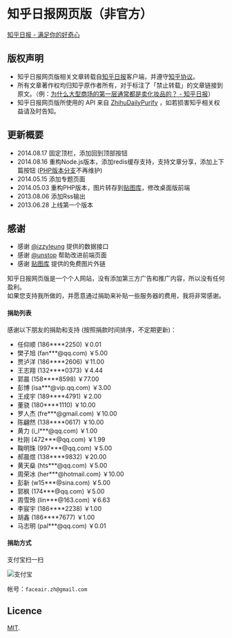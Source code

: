 # 知乎日报网页版（非官方）

[知乎日报 - 满足你的好奇心](http://www.zhihudaily.net)

## 版权声明

* 知乎日报网页版相关文章转载自[知乎日报](http://daily.zhihu.com/)客户端，并遵守[知乎协议](http://www.zhihu.com/terms)。  
* 所有文章著作权均归知乎原作者所有，对于标注了「禁止转载」的文章链接到原文。（例：[为什么大型商场的第一层通常都是卖化妆品的？ - 知乎日报](http://www.zhihudaily.net/story/2096)）  
* 知乎日报网页版所使用的 API 来自 [ZhihuDailyPurify](https://github.com/izzyleung/ZhihuDailyPurify/wiki/%E7%9F%A5%E4%B9%8E%E6%97%A5%E6%8A%A5-API-%E5%88%86%E6%9E%90) ，如若损害知乎相关权益请及时告知。

## 更新概要

* 2014.08.17 固定顶栏，添加回到顶部按钮
* 2014.08.16 重构Node.js版本，添加redis缓存支持，支持文章分享，添加上下篇按钮 ([PHP版本分支](https://github.com/faceair/zhihudaily/tree/PHP)不再维护)
* 2014.05.15 添加专题页面
* 2014.05.03 重构PHP版本，图片转存到[贴图库](http://open.tietuku.com)，修改桌面版前端
* 2013.08.06 添加Rss输出
* 2013.06.28 上线第一个版本

## 感谢

* 感谢 [@izzyleung](https://github.com/izzyleung) 提供的数据接口
* 感谢 [@unstop](https://github.com/unstop) 帮助改进前端页面
* 感谢 [贴图库](http://open.tietuku.com) 提供的免费图片外链

知乎日报网页版是一个个人网站，没有添加第三方广告和推广内容，所以没有任何盈利。  
如果您支持我所做的，并愿意通过捐助来补贴一些服务器的费用，我将非常感谢。

#### 捐助列表

感谢以下朋友的捐助和支持 (按照捐款时间排序，不定期更新)：

* 任仰顺 (186****2250) ￥0.01
* 樊子旭 (fan***@qq.com) ￥5.00
* 贾泸洋 (186****2606) ￥11.00
* 王志翔 (132****0373) ￥4.44
* 郭晨 (158****8598) ￥77.00
* 彭博 (isa***@vip.qq.com) ￥3.00
* 王成宇 (189****4791) ￥2.00
* 董骁 (180****1110) ￥10.00
* 罗人杰 (fre***@gmail.com) ￥10.00
* 陈翩然 (138****0617) ￥10.00
* 黄力 (i_l***@qq.com) ￥1.00
* 杜刚 (472***@qq.com) ￥1.99
* 鞠明珠 (997***@qq.com) ￥5.00
* 郝晨煜 (138****9832) ￥20.00
* 黄天燊 (hts***@qq.com) ￥5.00
* 周荣冰 (her***@hotmail.com) ￥10.00
* 彭新 (w15***@sina.com) ￥5.00
* 郭枫 (174***@qq.com) ￥5.00
* 周雪玲 (lin***@163.com) ￥6.63
* 李宸宇 (186****2238) ￥1.00
* 胡鑫 (186****7677) ￥1.00
* 马志明 (pal***@qq.com) ￥0.01

#### 捐助方式

支付宝扫一扫

![支付宝](http://qiniu-up.qiniudn.com/1ee7372737234b5b2d417ce09f11b24c)

帐号：`faceair.zh@gmail.com`

## Licence

[MIT](license).